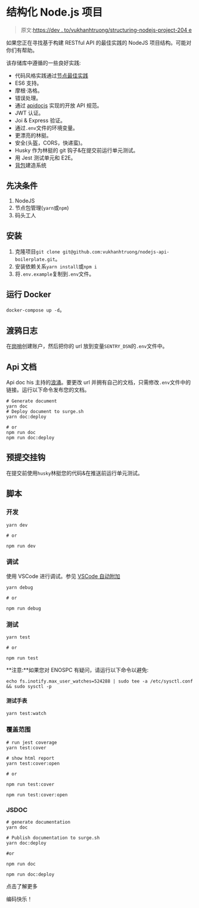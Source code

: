 # 结构化 Node.js 项目

> 原文:[https://dev . to/vukhanhtruong/structuring-nodejs-project-204 e](https://dev.to/vukhanhtruong/structuring-nodejs-project-204e)

如果您正在寻找基于构建 RESTful API 的最佳实践的 NodeJS 项目结构。可能对你们有帮助。

该存储库中遵循的一些良好实践:

*   代码风格实践通过[节点最佳实践](https://github.com/i0natan/nodebestpractices)
*   ES6 支持。
*   摩根·洛格。
*   错误处理。
*   通过 [apidocjs](http://apidocjs.com/) 实现的开放 API 规范。
*   JWT 认证。
*   Joi & Express 验证。
*   通过`.env`文件的环境变量。
*   更漂亮的林挺。
*   安全(头盔，CORS，快递蛮)。
*   Husky 作为林挺的 git 钩子&在提交前运行单元测试。
*   用 Jest 测试单元和 E2E。
*   [背包](https://github.com/jaredpalmer/backpack)建造系统

## [](#prerequisite)先决条件

1.  NodeJS
2.  节点包管理(`yarn`或`npm`)
3.  码头工人

## [](#installation)安装

1.  克隆项目`git clone git@github.com:vukhanhtruong/nodejs-api-boilerplate.git`。
2.  安装依赖关系`yarn install`或`npm i`
3.  将`.env.example`复制到`.env`文件。

## [](#running-docker)运行 Docker

`docker-compose up -d`。

## [](#raven-log)渡鸦日志

在[岗哨](https://sentry.io/)创建账户，然后把你的 url 放到变量`SENTRY_DSN`的`.env`文件中。

## [](#api-doc)Api 文档

Api doc his 主持的[浪涌](https://surge.sh/)。要更改 url 并拥有自己的文档，只需修改`.env`文件中的链接。运行以下命令发布您的文档。

```
# Generate document
yarn doc
# Deploy document to surge.sh
yarn doc:deploy

# or
npm run doc
npm run doc:deploy 
```

## [](#precommit-hook)预提交挂钩

在提交前使用`husky`林挺您的代码&在推送前运行单元测试。

## [](#scripts)脚本

### [](#dev)开发

```
yarn dev

# or

npm run dev 
```

### [](#debug)调试

使用 VSCode 进行调试。参见 [VSCode 自动附加](https://code.visualstudio.com/updates/v1_22#_node-debugging)

```
yarn debug

# or

npm run debug 
```

### [](#test)测试

```
yarn test

# or

npm run test 
```

**注意:**如果您对 ENOSPC 有疑问，请运行以下命令以避免:

```
echo fs.inotify.max_user_watches=524288 | sudo tee -a /etc/sysctl.conf && sudo sysctl -p 
```

#### [](#test-watch)测试手表

```
yarn test:watch 
```

### [](#coverage)覆盖范围

```
# run jest coverage
yarn test:cover

# show html report
yarn test:cover:open

# or

npm run test:cover

npm run test:cover:open 
```

### [](#jsdoc)JSDOC

```
# generate documentation
yarn doc

# Publish documentation to surge.sh
yarn doc:deploy

#or

npm run doc

npm run doc:deploy 
```

点击了解更多

编码快乐！